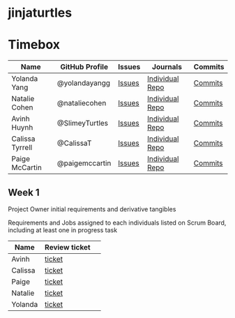 # jinjaturtles

# Timebox
|Name|GitHub Profile|Issues|Journals|Commits|
|--------|---------|-------|-------|-------|
|Yolanda Yang|@yolandayangg|[Issues](https://github.com/SlimeyTurtles/jinjaturtles/issues/assigned/yolandayangg)|[Individual Repo](https://github.com/yolandayangg/yolandayang)|[Commits](https://github.com/SlimeyTurtles/jinjaturtles/commits?author=yolandayangg)|
|Natalie Cohen|@nataliecohen|[Issues](https://github.com/yolandayangg/n224p4-beans/issues?q=is%3Aopen+is%3Aissue+author%3Ashrutiapcsp+assignee%3Anataliecohen)|[Individual Repo](https://github.com/nataliecohen/nataliecohen.github.io)|[Commits](https://github.com/yolandayangg/n224p4-beans/commits?author=nataliecohen)
|Avinh Huynh|@SlimeyTurtles|[Issues](https://github.com/SlimeyTurtles/jinjaturtles/issues/assigned/SlimeyTurtles)|[Individual Repo](https://github.com/SlimeyTurtles/jinjaturtles)|[Commits](https://github.com/SlimeyTurtles/jinjaturtles/commits?author=SlimeyTurtles)|
|Calissa Tyrrell|@CalissaT|[Issues](https://github.com/yolandayangg/n224p4-beans/issues?q=is%3Aopen+is%3Aissue+author%3Ashrutiapcsp+assignee%3Ashrutiapcsp)|[Individual Repo](https://github.com/CalissaT/CalissaTri3Repo)|[Commits](https://github.com/yolandayangg/n224p4-beans/commits?author=shrutiapcsp)|
|Paige McCartin|@paigemccartin|[Issues](https://github.com/yolandayangg/n224p4-beans/issues?q=is%3Aopen+is%3Aissue+author%3Ashrutiapcsp+assignee%3Ayolandayangg)|[Individual Repo](https://github.com/paigemccartin/paigemccartin.github.io)|[Commits](https://github.com/yolandayangg/n224p4-beans/commits?author=yolandayangg)|

## Week 1

Project Owner initial requirements and derivative tangibles

Requirements and Jobs assigned to each individuals listed on Scrum Board, including at least one in progress task

| Name | Review ticket | |
| --- | --- | --- |
| Avinh | [ticket](https://github.com/SlimeyTurtles/jinjaturtles/issues/2) | |
| Calissa | [ticket](https://github.com/SlimeyTurtles/jinjaturtles/issues/4) | [](https://docs.google.com/document/d/1JVAg5pRieS9SZO9xZKVBXDIecDxExtM-pPJwz2wHQ0Q/edit?usp=sharing) |
| Paige |[ticket](https://github.com/SlimeyTurtles/jinjaturtles/issues/3)| |
| Natalie |[ticket](https://github.com/SlimeyTurtles/jinjaturtles/issues/6) | |
| Yolanda |[ticket](https://github.com/SlimeyTurtles/jinjaturtles/issues/5) | |

